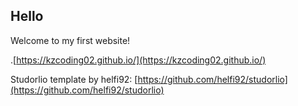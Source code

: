## Hello
Welcome to my first website!

.[https://kzcoding02.github.io/](https://kzcoding02.github.io/)

Studorlio template by helfi92: [https://github.com/helfi92/studorlio](https://github.com/helfi92/studorlio)
